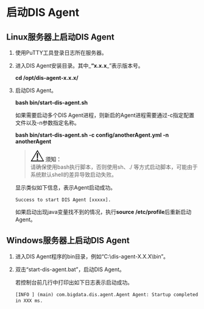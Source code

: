 # 启动DIS Agent<a name="dayu_01_0223"></a>

## Linux服务器上启动DIS Agent<a name="zh-cn_topic_0194140639_sd4ef67de79d947c6934da764e73cb549"></a>

1.  使用PuTTY工具登录日志所在服务器。
2.  进入DIS Agent安装目录。其中_**“x.x.x**_”表示版本号。

    **cd /opt/dis-agent-x.x.x/**

3.  启动DIS Agent。

    **bash bin/start-dis-agent.sh**

    如果需要启动多个DIS Agent进程，则新启的Agent进程需要通过-c指定配置文件以及-n参数指定名称。

    **bash bin/start-dis-agent.sh -c config/anotherAgent.yml -n anotherAgent**

    >![](public_sys-resources/icon-notice.gif) **须知：**   
    >请确保使用bash执行脚本，否则使用sh、./ 等方式启动脚本，可能由于系统默认shell的差异导致启动失败。  

    显示类似如下信息，表示Agent启动成功。

    ```
    Success to start DIS Agent [xxxxx].
    ```

    如果启动出现java变量找不到的情况，执行**source /etc/profile**后重新启动Agent。


## Windows服务器上启动DIS Agent<a name="zh-cn_topic_0194140639_section38534633132034"></a>

1.  进入DIS Agent程序的bin目录，例如“C:\\dis-agent-X.X.X\\bin”。
2.  双击“start-dis-agent.bat”，启动DIS Agent。

    若控制台前几行中打印出如下日志表示启动成功。

    ```
    [INFO ] (main) com.bigdata.dis.agent.Agent Agent: Startup completed in XXX ms.
    ```


